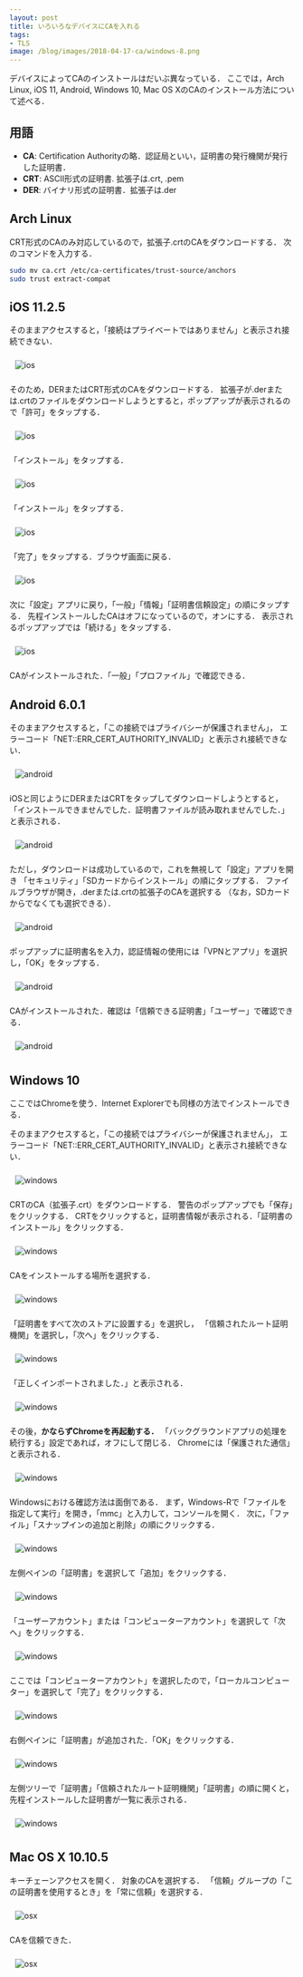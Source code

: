 ```yaml
---
layout: post
title: いろいろなデバイスにCAを入れる
tags:
- TLS
image: /blog/images/2018-04-17-ca/windows-8.png
---
```


<style>
img {
    margin: 10px;
    max-width: 600px;
    max-height: 500px;
}
</style>

デバイスによってCAのインストールはだいぶ異なっている．
ここでは，Arch Linux, iOS 11, Android, Windows 10, Mac OS XのCAのインストール方法について述べる．

## 用語

- **CA**: Certification Authorityの略．認証局といい，証明書の発行機関が発行した証明書．
- **CRT**: ASCII形式の証明書. 拡張子は.crt, .pem
- **DER**: バイナリ形式の証明書．拡張子は.der

## Arch Linux

CRT形式のCAのみ対応しているので，拡張子.crtのCAをダウンロードする．
次のコマンドを入力する．

~~~sh
sudo mv ca.crt /etc/ca-certificates/trust-source/anchors
sudo trust extract-compat
~~~

## iOS 11.2.5

そのままアクセスすると，「接続はプライベートではありません」と表示され接続できない．

![ios](/blog/images/2018-04-17-ca/ios-1.png)

そのため，DERまたはCRT形式のCAをダウンロードする．
拡張子が.derまたは.crtのファイルをダウンロードしようとすると，ポップアップが表示されるので「許可」をタップする．

![ios](/blog/images/2018-04-17-ca/ios-2.png)

「インストール」をタップする．

![ios](/blog/images/2018-04-17-ca/ios-3.png)

「インストール」をタップする．

![ios](/blog/images/2018-04-17-ca/ios-4.png)

「完了」をタップする．ブラウザ画面に戻る．

![ios](/blog/images/2018-04-17-ca/ios-5.png)

次に「設定」アプリに戻り，「一般」「情報」「証明書信頼設定」の順にタップする．
先程インストールしたCAはオフになっているので，オンにする．
表示されるポップアップでは「続ける」をタップする．

![ios](/blog/images/2018-04-17-ca/ios-6.png)

CAがインストールされた．「一般」「プロファイル」で確認できる．

## Android 6.0.1

そのままアクセスすると，「この接続ではプライバシーが保護されません」，
エラーコード「NET::ERR_CERT_AUTHORITY_INVALID」と表示され接続できない．

![android](/blog/images/2018-04-17-ca/android-1.png)

iOSと同じようにDERまたはCRTをタップしてダウンロードしようとすると，
「インストールできませんでした．証明書ファイルが読み取れませんでした．」と表示される．

![android](/blog/images/2018-04-17-ca/android-2.png)

ただし，ダウンロードは成功しているので，これを無視して「設定」アプリを開き
「セキュリティ」「SDカードからインストール」の順にタップする．
ファイルブラウザが開き，.derまたは.crtの拡張子のCAを選択する
（なお，SDカードからでなくても選択できる）．

![android](/blog/images/2018-04-17-ca/android-3.png)

ポップアップに証明書名を入力，認証情報の使用には「VPNとアプリ」を選択し，「OK」をタップする．

![android](/blog/images/2018-04-17-ca/android-4.png)

CAがインストールされた．確認は「信頼できる証明書」「ユーザー」で確認できる．

![android](/blog/images/2018-04-17-ca/android-5.png)


## Windows 10

ここではChromeを使う．Internet Explorerでも同様の方法でインストールできる．

そのままアクセスすると，「この接続ではプライバシーが保護されません」，
エラーコード「NET::ERR_CERT_AUTHORITY_INVALID」と表示され接続できない．

![windows](/blog/images/2018-04-17-ca/windows-1.png)

CRTのCA（拡張子.crt）をダウンロードする．
警告のポップアップでも「保存」をクリックする．
CRTをクリックすると，証明書情報が表示される．「証明書のインストール」をクリックする．

![windows](/blog/images/2018-04-17-ca/windows-3.png)

CAをインストールする場所を選択する．

![windows](/blog/images/2018-04-17-ca/windows-4.png)

「証明書をすべて次のストアに設置する」を選択し，
「信頼されたルート証明機関」を選択し，「次へ」をクリックする．

![windows](/blog/images/2018-04-17-ca/windows-5.png)

「正しくインポートされました．」と表示される．

![windows](/blog/images/2018-04-17-ca/windows-6.png)

その後，**かならずChromeを再起動する．**
「バックグラウンドアプリの処理を続行する」設定であれば，オフにして閉じる．
Chromeには「保護された通信」と表示される．

![windows](/blog/images/2018-04-17-ca/windows-8.png)

Windowsにおける確認方法は面倒である．
まず，Windows-Rで「ファイルを指定して実行」を開き，「mmc」と入力して，コンソールを開く．
次に，「ファイル」「スナップインの追加と削除」の順にクリックする．

![windows](/blog/images/2018-04-17-ca/windows-9.png)

左側ペインの「証明書」を選択して「追加」をクリックする．

![windows](/blog/images/2018-04-17-ca/windows-10.png)

「ユーザーアカウント」または「コンピューターアカウント」を選択して「次へ」をクリックする．

![windows](/blog/images/2018-04-17-ca/windows-11.png)

ここでは「コンピューターアカウント」を選択したので，「ローカルコンピューター」を選択して「完了」をクリックする．

![windows](/blog/images/2018-04-17-ca/windows-12.png)

右側ペインに「証明書」が追加された．「OK」をクリックする．

![windows](/blog/images/2018-04-17-ca/windows-13.png)

左側ツリーで「証明書」「信頼されたルート証明機関」「証明書」の順に開くと，先程インストールした証明書が一覧に表示される．

![windows](/blog/images/2018-04-17-ca/windows-14.png)

## Mac OS X 10.10.5

キーチェーンアクセスを開く．
対象のCAを選択する．
「信頼」グループの「この証明書を使用するとき」を「常に信頼」を選択する．

![osx](/blog/images/2018-04-17-ca/osx-1.png)

CAを信頼できた．

![osx](/blog/images/2018-04-17-ca/osx-2.png)

